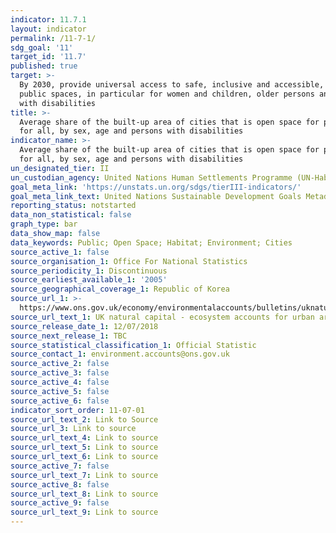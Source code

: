 ```yaml
---
indicator: 11.7.1
layout: indicator
permalink: /11-7-1/
sdg_goal: '11'
target_id: '11.7'
published: true
target: >-
  By 2030, provide universal access to safe, inclusive and accessible, green and
  public spaces, in particular for women and children, older persons and persons
  with disabilities
title: >-
  Average share of the built-up area of cities that is open space for public use
  for all, by sex, age and persons with disabilities
indicator_name: >-
  Average share of the built-up area of cities that is open space for public use
  for all, by sex, age and persons with disabilities
un_designated_tier: II
un_custodian_agency: United Nations Human Settlements Programme (UN-Habitat)
goal_meta_link: 'https://unstats.un.org/sdgs/tierIII-indicators/'
goal_meta_link_text: United Nations Sustainable Development Goals Metadata (PDF 4.0 MB)
reporting_status: notstarted
data_non_statistical: false
graph_type: bar
data_show_map: false
data_keywords: Public; Open Space; Habitat; Environment; Cities
source_active_1: false
source_organisation_1: Office For National Statistics
source_periodicity_1: Discontinuous
source_earliest_available_1: '2005'
source_geographical_coverage_1: Republic of Korea
source_url_1: >-
  https://www.ons.gov.uk/economy/environmentalaccounts/bulletins/uknaturalcapital/ecosystemaccountsforurbanareas/relateddata
source_url_text_1: UK natural capital - ecosystem accounts for urban areas
source_release_date_1: 12/07/2018
source_next_release_1: TBC
source_statistical_classification_1: Official Statistic
source_contact_1: environment.accounts@ons.gov.uk
source_active_2: false
source_active_3: false
source_active_4: false
source_active_5: false
source_active_6: false
indicator_sort_order: 11-07-01
source_url_text_2: Link to Source
source_url_3: Link to source
source_url_text_4: Link to source
source_url_text_5: Link to source
source_url_text_6: Link to source
source_active_7: false
source_url_text_7: Link to source
source_active_8: false
source_url_text_8: Link to source
source_active_9: false
source_url_text_9: Link to source
---
```

